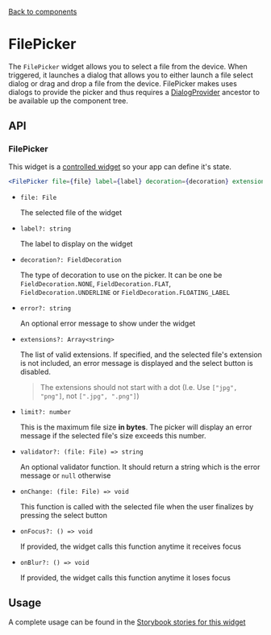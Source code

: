 [Back to components](../README.md)

# FilePicker

The `FilePicker` widget allows you to select a file from the device. When triggered, it launches a
dialog that allows you to either launch a file select dialog or drag and drop a file from the device.
FilePicker makes uses dialogs to provide the picker and thus requires a 
[DialogProvider](./dialog-provider.md) ancestor to be available up the component tree.

## API

### FilePicker

This widget is a [controlled widget](https://reactjs.org/docs/forms.html#controlled-components) so
your app can define it's state.

```jsx
<FilePicker file={file} label={label} decoration={decoration} extensions={extensions} limit={limit} validator={validator} onChange={onChange} />
```

-   `file: File`

    The selected file of the widget

-   `label?: string`

    The label to display on the widget

-   `decoration?: FieldDecoration`

    The type of decoration to use on the picker. It can be one be `FieldDecoration.NONE`,
    `FieldDecoration.FLAT`, `FieldDecoration.UNDERLINE` or `FieldDecoration.FLOATING_LABEL`
    
-   `error?: string`

    An optional error message to show under the widget

-   `extensions?: Array<string>`

    The list of valid extensions. If specified, and the selected file's extension is not included, 
    an error message is displayed and the select button is disabled.

    > The extensions should not start with a dot (I.e. Use `["jpg", "png"]`, not `[".jpg", ".png"]`)

-   `limit?: number`

    This is the maximum file size **in bytes**. The picker will display an error message if the
    selected file's size exceeds this number.

-   `validator?: (file: File) => string`

    An optional validator function. It should return a string which is the error message or `null`
    otherwise

-   `onChange: (file: File) => void`

    This function is called with the selected file when the user finalizes by pressing the select
    button
    
-   `onFocus?: () => void`

    If provided, the widget calls this function anytime it receives focus
    
-   `onBlur?: () => void`

    If provided, the widget calls this function anytime it loses focus

## Usage

A complete usage can be found in the [Storybook stories for this widget](../src/picker/file-picker/index.stories.tsx)